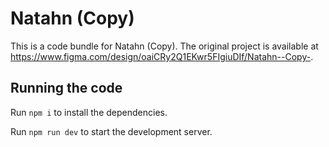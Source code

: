 
  # Natahn (Copy)

  This is a code bundle for Natahn (Copy). The original project is available at https://www.figma.com/design/oaiCRy2Q1EKwr5FIgiuDIf/Natahn--Copy-.

  ## Running the code

  Run `npm i` to install the dependencies.

  Run `npm run dev` to start the development server.
  